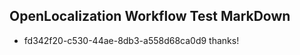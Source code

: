 ## OpenLocalization Workflow Test MarkDown
* fd342f20-c530-44ae-8db3-a558d68ca0d9 thanks!

<!--HONumber=Jul16_HO4-->


